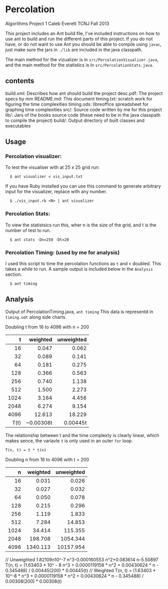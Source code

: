 # Percolation
Algorithms Project 1
Caleb Everett
TCNJ Fall 2013

This project includes an Ant build file, I've included instructions on how to use ant to build and
run the different parts of this project. If you do not have, or do not want to use Ant you should be able to
compile using `javac`, just make sure the jars in `./lib` are included in the java classpath.

The main method for the vizualizer is in `src/PercolationVisualizer.java`, and the main method
for the statistics is in `src/PercolationStats.java`.

## contents
build.xml:
  Describes how ant should build the project
desc.pdf:
  The project specs by mm
README.md:
  This document
timing.txt:
  scratch work for figuring the time complexities
timing.ods:
  libreoffice spreadsheet for graphing time complexities
src/:
  Source code written by me for this project
lib/:
  Jars of the books source code (these need to be in the java classpath to compile the project)
build/:
  Output directory of built classes and executables


## Usage
### Percolation visualizer:

To test the visualiser with at 25 x 25 grid run:

```
  $ ant visualizer < vis_input.txt
```

If you have Ruby installed you can use this command to generate arbitrary input
for the visualizer, replace <N> with any number.

```
  $ ./vis_input.rb <N> | ant visualizer
```

### Percolation Stats:
To view the statistsics run this, wher n is the size of the grid, and t is the number of test to run.

```
  $ ant stats -Dn=250 -Dt=20
```

### Percolation Timing: (used by me for analysis)
I used this script to time the percolation functions as `t` and `n` doubled.
This takes a while to run. A sample output is included below in the `Analysis` section.

```
  $ ant timing
```

## Analysis
Output of PercolationTiming.java, `ant timing`
This data is representd in `timing.odt` along side charts.

Doubling t from 16 to 4096 with n = 200

   t |  weighted | unweighted |
----:| ---------:| ----------:|
  16 |     0.047 |      0.062 |
  32 |     0.089 |      0.141 |
  64 |     0.181 |      0.275 |
 128 |     0.366 |      0.563 |
 256 |     0.740 |      1.138 |
 512 |     1.500 |      2.273 |
1024 |     3.164 |      4.456 |
2048 |     6.274 |      9.154 |
4096 |    12.613 |     18.229 |
T(t) | ~0.00308t |   0.00445t |

The relationship between t and the time complexty is clearly linear, which makes sence,
the variavle `t` is only used in an outer `for` loop.

`T(n, t) = t * t(n)`

Doubling n from 16 to 4096 with t = 200

   n | weighted | unweighted |
----:| --------:| ----------:|
  16 |    0.031 |      0.026 |
  32 |    0.027 |      0.032 |
  64 |    0.050 |      0.078 |
 128 |    0.215 |      0.296 |
 256 |    1.119 |      1.833 |
 512 |    7.284 |     14.853 |
1024 |   34.414 |    115.355 |
2048 |  198.708 |   1054.344 |
4096 | 1340.113 |  10157.954 |

// Unweighted
1.82109n10^-7 n^3-0.000160553 n^2+0.083614 n-5.50897
T(n, t) = (1.63403 * 10^ - 8 n^3 + 0.0000119158 * n^2 + 0.00430624 * n - 0.345488) / 0.00445(200) * 0.00445(t)
// Weighted
T(n, t) = (1.63403 * 10^-8 * n^3 + 0.0000119158 * n^2 + 0.00430624 * n - 0.345488) / 0.00308(200) * 0.00308(t)
